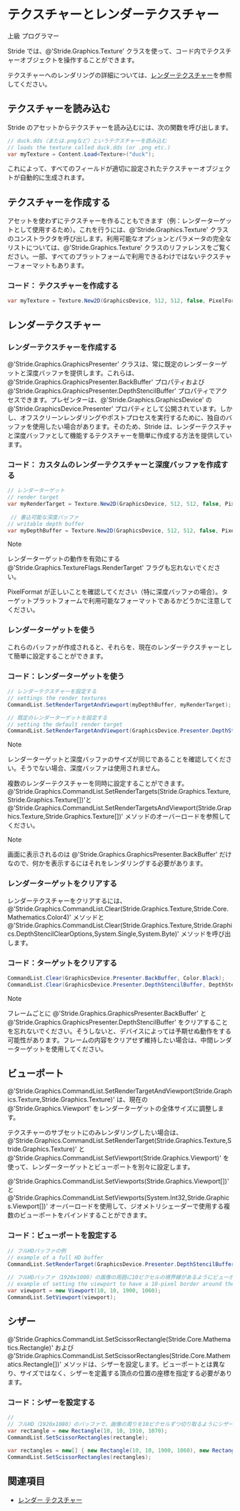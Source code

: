 # テクスチャーとレンダーテクスチャー
<!--
# Textures and render textures
-->

<span class="badge text-bg-primary">上級</span>
<span class="badge text-bg-success">プログラマー</span>
<!--
<span class="badge text-bg-primary">Advanced</span>
<span class="badge text-bg-success">Programmer</span>
-->

Stride では、@'Stride.Graphics.Texture' クラスを使って、コード内でテクスチャーオブジェクトを操作することができます。
<!--
Stride uses the @'Stride.Graphics.Texture' class to interact with texture objects in code.
-->

テクスチャーへのレンダリングの詳細については、[レンダーテクスチャー](../graphics-compositor/render-textures.md)を参照してください。
<!--
For more information about rendering to a texture, see [Render textures](../graphics-compositor/render-textures.md).
-->

## テクスチャーを読み込む
<!--
## Load a texture
-->

Stride のアセットからテクスチャーを読み込むには、次の関数を呼び出します。
<!--
To load a texture from an asset in Stride, call this function:
-->

```cs
// duck.dds（または.pngなど）というテクスチャーを読み込む
// loads the texture called duck.dds (or .png etc.)
var myTexture = Content.Load<Texture>("duck");
```

これによって、すべてのフィールドが適切に設定されたテクスチャーオブジェクトが自動的に生成されます。
<!--
This automatically generates a texture object with all its fields correctly filled.
-->

## テクスチャーを作成する
<!--
## Create a texture
-->

アセットを使わずにテクスチャーを作ることもできます（例：レンダーターゲットとして使用するため）。これを行うには、@'Stride.Graphics.Texture' クラスのコンストラクタを呼び出します。利用可能なオプションとパラメータの完全なリストについては、@'Stride.Graphics.Texture' クラスのリファレンスをご覧ください。一部、すべてのプラットフォームで利用できるわけではないテクスチャーフォーマットもあります。
<!--
You can also create textures without any assets (eg to be used as render target). To do this, call the constructor of the @'Stride.Graphics.Texture' class. See the @'Stride.Graphics.Texture' class reference to get the full list of available options and parameters. Some texture formats might not be available on all platforms.
-->

### コード： テクスチャーを作成する
<!--
### Code: Create a texture
-->

```cs
var myTexture = Texture.New2D(GraphicsDevice, 512, 512, false, PixelFormat.R8G8B8A8_UNorm, TextureFlags.ShaderResource);
```

## レンダーテクスチャー
<!--
## Render textures
-->

### レンダーテクスチャーを作成する
<!--
### Create a render target
-->

@'Stride.Graphics.GraphicsPresenter' クラスは、常に既定のレンダーターゲットと深度バッファを提供します。これらは、@'Stride.Graphics.GraphicsPresenter.BackBuffer' プロパティおよび @'Stride.Graphics.GraphicsPresenter.DepthStencilBuffer' プロパティでアクセスできます。プレゼンターは、@'Stride.Graphics.GraphicsDevice' の @'Stride.GraphicsDevice.Presenter' プロパティとして公開されています。しかし、オフスクリーンレンダリングやポストプロセスを実行するために、独自のバッファを使用したい場合があります。そのため、Stride は、レンダーテクスチャと深度バッファとして機能するテクスチャーを簡単に作成する方法を提供しています。
<!--
The @'Stride.Graphics.GraphicsPresenter' class always provides a default render target and a depth buffer. They are accessible through the @'Stride.Graphics.GraphicsPresenter.BackBuffer' and @'Stride.Graphics.GraphicsPresenter.DepthStencilBuffer' properties. The presenter is exposed by the @'Stride.Graphics.GraphicsDevice.Presenter' property of the @'Stride.Graphics.GraphicsDevice'. However, you might want to use your own buffer to perform off-screen rendering or post-processes. As a result, Stride offers a simple way to create textures that can act as render textures and a depth buffers.
-->

### コード： カスタムのレンダーテクスチャーと深度バッファを作成する
<!--
### Code: Create a custom render target and depth buffer
-->

```cs
// レンダーターゲット
// render target
var myRenderTarget = Texture.New2D(GraphicsDevice, 512, 512, false, PixelFormat.R8G8B8A8_UNorm, TextureFlags.ShaderResource | TextureFlags.RenderTarget);
 
 // 書込可能な深度バッファ
// writable depth buffer
var myDepthBuffer = Texture.New2D(GraphicsDevice, 512, 512, false, PixelFormat.D16_UNorm, TextureFlags.DepthStencil);
```

>[!Note]
>レンダーターゲットの動作を有効にする @'Stride.Graphics.TextureFlags.RenderTarget' フラグも忘れないでください。
>
>PixelFormat が正しいことを確認してください（特に深度バッファの場合）。ターゲットプラットフォームで利用可能なフォーマットであるかどうかに注意してください。

<!--
>[!Note]
>Don't forget the flag @'Stride.Graphics.TextureFlags.RenderTarget' to enable the render target behavior.
>
>Make sure the PixelFormat is correct, especially for the depth buffer. Be careful of the available formats on the target platform.
-->

### レンダーターゲットを使う
<!--
### Use a render target
-->

これらのバッファが作成されると、それらを、現在のレンダーテクスチャーとして簡単に設定することができます。
<!--
Once these buffers are created, you can can easily set them as current render textures.
-->

### コード：レンダーターゲットを使う
<!--
### Code: Use a render target
-->

```cs
// レンダーテクスチャーを設定する
// settings the render textures
CommandList.SetRenderTargetAndViewport(myDepthBuffer, myRenderTarget);

// 既定のレンダーターゲットを設定する 
// setting the default render target
CommandList.SetRenderTargetAndViewport(GraphicsDevice.Presenter.DepthStencilBuffer, GraphicsDevice.Presenter.BackBuffer);
```

>[!Note]
>レンダーターゲットと深度バッファのサイズが同じであることを確認してください。そうでない場合、深度バッファは使用されません。

<!--
>[!Note]
>Make sure both the render target and the depth buffer have the same size. Otherwise, the depth buffer isn't used.
-->

複数のレンダーテクスチャーを同時に設定することができます。@'Stride.Graphics.CommandList.SetRenderTargets(Stride.Graphics.Texture,Stride.Graphics.Texture[])'と@'Stride.Graphics.CommandList.SetRenderTargetsAndViewport(Stride.Graphics.Texture,Stride.Graphics.Texture[])' メソッドのオーバーロードを参照してください。
<!--
You can set multiple render textures at the same time. See the overloads of @'Stride.Graphics.CommandList.SetRenderTargets(Stride.Graphics.Texture,Stride.Graphics.Texture[])' and @'Stride.Graphics.CommandList.SetRenderTargetsAndViewport(Stride.Graphics.Texture,Stride.Graphics.Texture[])' method.
-->

>[!Note]
>画面に表示されるのは @'Stride.Graphics.GraphicsPresenter.BackBuffer' だけなので、何かを表示するにはそれをレンダリングする必要があります。

<!--
>[!Note]
>Only the @'Stride.Graphics.GraphicsPresenter.BackBuffer' is displayed on screen, so you need to render it to display something.
-->

### レンダーターゲットをクリアする
<!--
### Clear a render target
-->

レンダーテクスチャーをクリアするには、@'Stride.Graphics.CommandList.Clear(Stride.Graphics.Texture,Stride.Core.Mathematics.Color4)' メソッドと @'Stride.Graphics.CommandList.Clear(Stride.Graphics.Texture,Stride.Graphics.DepthStencilClearOptions,System.Single,System.Byte)' メソッドを呼び出します。
<!--
To clear render textures, call the @'Stride.Graphics.CommandList.Clear(Stride.Graphics.Texture,Stride.Core.Mathematics.Color4)' and @'Stride.Graphics.CommandList.Clear(Stride.Graphics.Texture,Stride.Graphics.DepthStencilClearOptions,System.Single,System.Byte)' methods.
-->

### コード：ターゲットをクリアする
<!--
### Code: Clear the targets
-->

```cs
CommandList.Clear(GraphicsDevice.Presenter.BackBuffer, Color.Black);
CommandList.Clear(GraphicsDevice.Presenter.DepthStencilBuffer, DepthStencilClearOptions.DepthBuffer); // only clear the depth buffer 深度バッファのみクリアする
```

>[!Note]
>フレームごとに @'Stride.Graphics.GraphicsPresenter.BackBuffer' と @'Stride.Graphics.GraphicsPresenter.DepthStencilBuffer' をクリアすることを忘れないでください。そうしないと、デバイスによっては予期せぬ動作をする可能性があります。フレームの内容をクリアせず維持したい場合は、中間レンダーターゲットを使用してください。

<!--
>[!Note]
>Don't forget to clear the @'Stride.Graphics.GraphicsPresenter.BackBuffer' and the @'Stride.Graphics.GraphicsPresenter.DepthStencilBuffer' each frame. If you don't, you might get unexpected behavior depending on the device. If you want to keep the contents of a frame, use an intermediate render target.
-->

## ビューポート
<!--
## Viewport
-->

@'Stride.Graphics.CommandList.SetRenderTargetAndViewport(Stride.Graphics.Texture,Stride.Graphics.Texture)' は、現在の @'Stride.Graphics.Viewport' をレンダーターゲットの全体サイズに調整します。
<!--
@'Stride.Graphics.CommandList.SetRenderTargetAndViewport(Stride.Graphics.Texture,Stride.Graphics.Texture)' adjusts the current @'Stride.Graphics.Viewport' to the full size of the render target.
-->

テクスチャーのサブセットにのみレンダリングしたい場合は、@'Stride.Graphics.CommandList.SetRenderTarget(Stride.Graphics.Texture,Stride.Graphics.Texture)' と @'Stride.Graphics.CommandList.SetViewport(Stride.Graphics.Viewport)' を使って、レンダーターゲットとビューポートを別々に設定します。
<!--
If you only want to render to a subset of the texture, set the render target and viewport separately using @'Stride.Graphics.CommandList.SetRenderTarget(Stride.Graphics.Texture,Stride.Graphics.Texture)' and @'Stride.Graphics.CommandList.SetViewport(Stride.Graphics.Viewport)'.
-->

@'Stride.Graphics.CommandList.SetViewports(Stride.Graphics.Viewport[])'と @'Stride.Graphics.CommandList.SetViewports(System.Int32,Stride.Graphics.Viewport[])' オーバーロードを使用して、ジオメトリシェーダーで使用する複数のビューポートをバインドすることができます。
<!--
You can bind multiple viewports using @'Stride.Graphics.CommandList.SetViewports(Stride.Graphics.Viewport[])' and @'Stride.Graphics.CommandList.SetViewports(System.Int32,Stride.Graphics.Viewport[])' overloads for use with a geometry shader.
-->

### コード：ビューポートを設定する
<!--
### Code: Set the viewports
-->

```cs
// フルHDバッファの例
// example of a full HD buffer
CommandList.SetRenderTarget(GraphicsDevice.Presenter.DepthStencilBuffer, GraphicsDevice.Presenter.BackBuffer); // no viewport set
 
// フルHDバッファ（1920x1080）の画像の周囲に10ピクセルの境界線があるようにビューポートを設定した例
// example of setting the viewport to have a 10-pixel border around the image in a full HD buffer (1920x1080)
var viewport = new Viewport(10, 10, 1900, 1060);
CommandList.SetViewport(viewport);
```

## シザー
<!--
## Scissor
-->

@'Stride.Graphics.CommandList.SetScissorRectangle(Stride.Core.Mathematics.Rectangle)' および @'Stride.Graphics.CommandList.SetScissorRectangles(Stride.Core.Mathematics.Rectangle[])' メソッドは、シザーを設定します。ビューポートとは異なり、サイズではなく、シザーを定義する頂点の位置の座標を指定する必要があります。
<!--
The @'Stride.Graphics.CommandList.SetScissorRectangle(Stride.Core.Mathematics.Rectangle)' and @'Stride.Graphics.CommandList.SetScissorRectangles(Stride.Core.Mathematics.Rectangle[])' methods set the scissors. Unlike the viewport, you need to provide the coordinates of the location of the vertices defining the scissor instead of its size.
-->

### コード：シザーを設定する
<!--
### Code: Set the scissor
-->

```cs
// 
// フルHD（1920x1080）のバッファで、画像の周りを10ピクセルずつ切り取るようにシザーを設定した例
var rectangle = new Rectangle(10, 10, 1910, 1070);
CommandList.SetScissorRectangles(rectangle);
 
var rectangles = new[] { new Rectangle(10, 10, 1900, 1060), new Rectangle(0, 0, 256, 256) };
CommandList.SetScissorRectangles(rectangles);
```

## 関連項目
<!--
## See also
-->

* [レンダー テクスチャー](../graphics-compositor/render-textures.md)

<!--
* [Render textures](../graphics-compositor/render-textures.md)
-->
